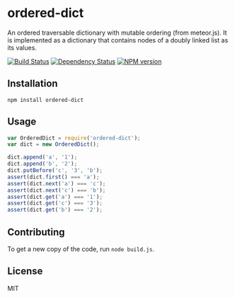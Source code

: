 # ordered-dict

An ordered traversable dictionary with mutable ordering (from meteor.js). It is implemented as a dictionary that contains nodes of a doubly linked list as its values.

[![Build Status](https://img.shields.io/travis/ForbesLindesay/ordered-dict/master.svg)](https://travis-ci.org/ForbesLindesay/ordered-dict)
[![Dependency Status](https://img.shields.io/david/ForbesLindesay/ordered-dict.svg)](https://david-dm.org/ForbesLindesay/ordered-dict)
[![NPM version](https://img.shields.io/npm/v/ordered-dict.svg)](https://www.npmjs.org/package/ordered-dict)

## Installation

    npm install ordered-dict

## Usage

```js
var OrderedDict = require('ordered-dict');
var dict = new OrderedDict();

dict.append('a', '1');
dict.append('b', '2');
dict.putBefore('c', '3', 'b');
assert(dict.first() === 'a');
assert(dict.next('a') === 'c');
assert(dict.next('c') === 'b');
assert(dict.get('a') === '1');
assert(dict.get('c') === '3');
assert(dict.get('b') === '2');
```

## Contributing

To get a new copy of the code, run `node build.js`.

## License

  MIT
